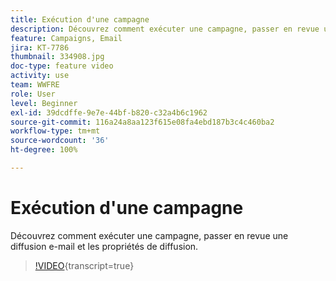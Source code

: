 ```yaml
---
title: Exécution d'une campagne
description: Découvrez comment exécuter une campagne, passer en revue une diffusion e-mail et les propriétés de diffusion.
feature: Campaigns, Email
jira: KT-7786
thumbnail: 334908.jpg
doc-type: feature video
activity: use
team: WWFRE
role: User
level: Beginner
exl-id: 39dcdffe-9e7e-44bf-b820-c32a4b6c1962
source-git-commit: 116a24a8aa123f615e08fa4ebd187b3c4c460ba2
workflow-type: tm+mt
source-wordcount: '36'
ht-degree: 100%

---
```


# Exécution d&#39;une campagne

Découvrez comment exécuter une campagne, passer en revue une diffusion e-mail et les propriétés de diffusion.

>[!VIDEO](https://video.tv.adobe.com/v/3452958?quality=12&learn=on&captions=fre_fr){transcript=true}
